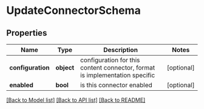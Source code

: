 # UpdateConnectorSchema

## Properties
Name | Type | Description | Notes
------------ | ------------- | ------------- | -------------
**configuration** | **object** | configuration for this content connector, format is implementation specific | [optional] 
**enabled** | **bool** | is this connector enabled | [optional] 

[[Back to Model list]](../../README.md#documentation-for-models) [[Back to API list]](../../README.md#documentation-for-api-endpoints) [[Back to README]](../../README.md)

